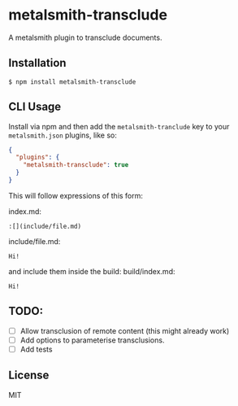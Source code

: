 # metalsmith-transclude

  A metalsmith plugin to transclude documents.

## Installation

    $ npm install metalsmith-transclude

## CLI Usage

  Install via npm and then add the `metalsmith-tranclude` key to your `metalsmith.json` plugins, like so:

```json
{
  "plugins": {
    "metalsmith-transclude": true
  }
}
```

This will follow expressions of this form:

index.md:
```
:[](include/file.md)
```

include/file.md:
```
Hi!
```

and include them inside the build:
build/index.md:
```
Hi!
```

## TODO:

 - [ ] Allow transclusion of remote content (this might already work)
 - [ ] Add options to parameterise transclusions.
 - [ ] Add tests

## License

  MIT
